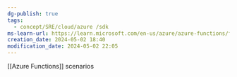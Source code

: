 ```yaml
---
dg-publish: true
tags:
  - concept/SRE/cloud/azure /sdk
ms-learn-url: https://learn.microsoft.com/en-us/azure/azure-functions/functions-scenarios?pivots=programming-language-csharp
creation_date: 2024-05-02 18:40
modification_date: 2024-05-02 22:05
---
```

[[Azure Functions]] scenarios

